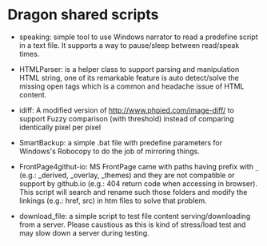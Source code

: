 Dragon shared scripts
=========

- speaking: simple tool to use Windows narrator to read a predefine script in a text file. It supports a way to pause/sleep between read/speak times.

- HTMLParser: is a helper class to support parsing and manipulation HTML string, one of its remarkable feature is auto detect/solve the missing open tags which is a common and headache issue of HTML content.

- idiff: A modified version of http://www.phpied.com/image-diff/ to support Fuzzy comparison (with threshold) instead of comparing identically pixel per pixel

- SmartBackup: a simple .bat file with predefine parameters for Windows's Robocopy to do the job of mirroring things.

- FrontPage4githut-io: MS FrontPage came with paths having prefix with `_` (e.g.: _derived, _overlay, _themes) and they are not compatible or support by github.io (e.g.: 404 return code when accessing in browser). This script will search and rename such those folders and modify the linkings (e.g.: href, src) in htm files to solve that problem.

- download_file: a simple script to test file content serving/downloading from a server. Please caustious as this is kind of stress/load test and may slow down a server during testing.